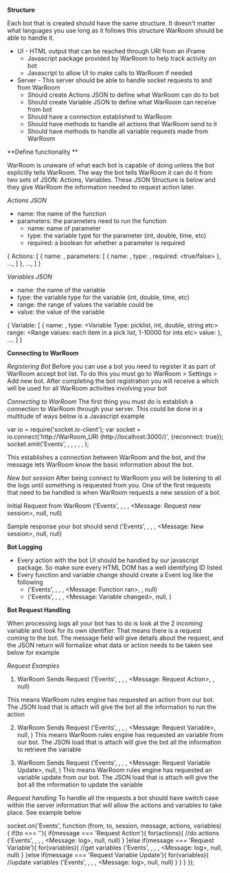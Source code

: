 **Structure**

Each bot that is created should have the same structure. It doesn't matter what languages you use long as it follows this structure WarRoom should be able to handle it.

* UI - HTML output that can be reached through URI from an iFrame
    * Javascript package provided by WarRoom to help track activity on bot
    * Javascript to allow UI to make calls to WarRoom if needed
* Server - This server should be able to handle socket requests to and from WarRoom
    * Should create Actions JSON to define what WarRoom can do to bot
    * Should create Variable JSON to define what WarRoom can receive from bot
    * Should have a connection established to WarRoom
    * Should have methods to handle all actions that WarRoom send to it
    * Should have methods to handle all variable requests made from WarRoom

**Define functionality **

WarRoom is unaware of what each bot is capable of doing unless the bot explicitly tells WarRoom. The way the bot tells WarRoom it can do it from two sets of JSON: Actions, Variables. These JSON Structure is below and they give WarRoom the information needed to request action later.

_Actions JSON_

* name: the name of the function
* parameters: the parameters need to run the function
    * name: name of parameter
    * type: the variable type for the parameter (int, double, time, etc)
    * required: a boolean for whether a parameter is required

{
  Actions: [
     {
       name: <Function Name>,
       parameters: [
         {
           name: <parameter name>,
           type: <parameter type>,
           required: <true/false>
        },
        …,
      ]
     },
     …,
  ]
}

_Variables JSON_

* name: the name of the variable
* type: the variable type for the variable (int, double, time, etc)
* range: the range of values the variable could be
* value: the value of the variable

{
  Variable: [
     {
       name: <Variable Name>,
       type: <Variable Type: picklist, int, double, string etc>
       range: <Range values: each item in a pick list, 1-10000 for ints etc>
      value: <Default Value>
     },
     ….
  ]
}

**Connecting to WarRoom**

_Registering Bot_
Before you can use a bot you need to register it as part of WarRoom accept bot list. To do this you must go to WarRoom > Settings > Add new bot. After completing the bot registration you will receive a <BOT IDENTIFIER> which will be used for all WarRoom activities involving your bot

_Connecting to WarRoom_
The first thing you must do is establish a connection to WarRoom through your server. This could be done in a multitude of ways below is a Javascript example

var io = require('socket.io-client');
var socket = io.connect('http://WarRoom_URI (http://localhost:3000/)', {reconnect: true});
socket.emit('Events', <BOT IDENTIFIER>, <WarRoom>, <Session ID>, <Message>, <Action JSON>, <Variable JSON>);

This establishes a connection between WarRoom and the bot, and the message lets WarRoom know the basic information about the bot.

_New bot session_
After being connect to WarRoom you will be listening to all the logs until something is requested from you. One of the first requests that need to be handled is when WarRoom requests a new session of a bot.

Initial Request from WarRoom
('Events', <WarRoom>, <BOT IDENTIFIER>, <WarRoom Room ID>, <Message: Request new session>, null, null)

Sample response your bot should send
('Events', <BOT IDENTIFIER>, <WarRoom>, <Bot Session ID>, <Message: New session>, null, null)

**Bot Logging**

* Every action with the bot UI should be handled by our javascript package. So make sure every HTML DOM has a well identifying ID listed
* Every function and variable change should create a Event log like the following
    * ('Events', <BOT IDENTIFIER>, <WarRoom>, <Bot Session ID>, <Message: Function ran>, <Action ran>, null)
    * ('Events', <BOT IDENTIFIER>, <WarRoom>, <Bot Session ID>, <Message: Variable changed>, null, <Variables change>)

**Bot Request Handling**

When processing logs all your bot has to do is look at the 2 incoming variable and look for its own identifier. That means there is a request coming to the bot. The message field will give details about the request, and the JSON return will formalize what data or action needs to be taken see below for example

_Request Examples_
1) WarRoom Sends Request
('Events', <WarRoom>, <BOT IDENTIFIER>, <WarRoom Room ID>, <Message: Request Action>, <Action JSON>, null)

This means WarRoom rules engine has requested an action from our bot. The JSON load that is attach will give the bot all the information to run the action

2) WarRoom Sends Request
('Events', <WarRoom>, <BOT IDENTIFIER>, <WarRoom Room ID>, <Message: Request Variable>, null, <Variable JSON>)
This means WarRoom rules engine has requested an variable from our bot. The JSON load that is attach will give the bot all the information to retrieve the variable

3) WarRoom Sends Request
('Events', <WarRoom>, <BOT IDENTIFIER>, <WarRoom Room ID>, <Message: Request Variable Update>, null, <Variable JSON>)
This means WarRoom rules engine has requested an variable update from our bot. The JSON load that is attach will give the bot all the information to update the variable

_Request handling_
To handle all the requests a bot should have switch case within the server information that will allow the actions and variables to take place. See example below

socket.on('Events', function (from, to, session, message, actions, variables) {
    if(to === '<BOT IDENTIFIER>'){
        if(message === 'Request Action'){
            for(actions){
                //do actions
                ('Events', <BOT IDENTIFIER>, <WarRoom>, <Bot Session ID>, <Message: log>, null, null)
            }
        }else if(message === 'Request Variable'){
            for(variables){
                //get variables
                ('Events', <BOT IDENTIFIER>, <WarRoom>, <Bot Session ID>, <Message: log>, null, null)
            }
        }else if(message === 'Request Variable Update'){
            for(variables){
                //update variables
                ('Events', <BOT IDENTIFIER>, <WarRoom>, <Bot Session ID>, <Message: log>, null, null)
            }
        }
    }
});

